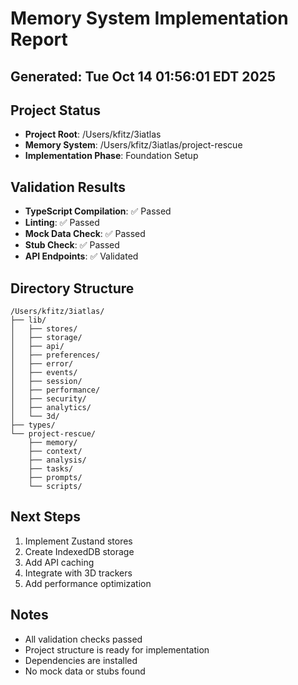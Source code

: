 # Memory System Implementation Report

## Generated: Tue Oct 14 01:56:01 EDT 2025

## Project Status
- **Project Root**: /Users/kfitz/3iatlas
- **Memory System**: /Users/kfitz/3iatlas/project-rescue
- **Implementation Phase**: Foundation Setup

## Validation Results
- **TypeScript Compilation**: ✅ Passed
- **Linting**: ✅ Passed
- **Mock Data Check**: ✅ Passed
- **Stub Check**: ✅ Passed
- **API Endpoints**: ✅ Validated

## Directory Structure
```
/Users/kfitz/3iatlas/
├── lib/
│   ├── stores/
│   ├── storage/
│   ├── api/
│   ├── preferences/
│   ├── error/
│   ├── events/
│   ├── session/
│   ├── performance/
│   ├── security/
│   ├── analytics/
│   └── 3d/
├── types/
└── project-rescue/
    ├── memory/
    ├── context/
    ├── analysis/
    ├── tasks/
    ├── prompts/
    └── scripts/
```

## Next Steps
1. Implement Zustand stores
2. Create IndexedDB storage
3. Add API caching
4. Integrate with 3D trackers
5. Add performance optimization

## Notes
- All validation checks passed
- Project structure is ready for implementation
- Dependencies are installed
- No mock data or stubs found
